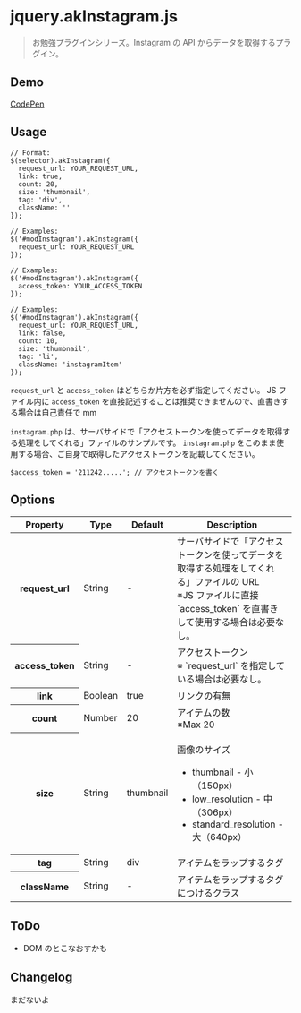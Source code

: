 # jquery.akInstagram.js

> お勉強プラグインシリーズ。Instagram の API からデータを取得するプラグイン。


## Demo

[CodePen](http://codepen.io/akey/pen/GgRRqd)


## Usage

    // Format:
    $(selector).akInstagram({
      request_url: YOUR_REQUEST_URL,
      link: true,
      count: 20,
      size: 'thumbnail',
      tag: 'div',
      className: ''
    });

    // Examples:
    $('#modInstagram').akInstagram({
      request_url: YOUR_REQUEST_URL
    });

    // Examples:
    $('#modInstagram').akInstagram({
      access_token: YOUR_ACCESS_TOKEN
    });

    // Examples:
    $('#modInstagram').akInstagram({
      request_url: YOUR_REQUEST_URL,
      link: false,
      count: 10,
      size: 'thumbnail',
      tag: 'li',
      className: 'instagramItem'
    });

`request_url` と `access_token` はどちらか片方を必ず指定してください。
JS ファイル内に `access_token` を直接記述することは推奨できませんので、直書きする場合は自己責任で mm

`instagram.php` は、サーバサイドで「アクセストークンを使ってデータを取得する処理をしてくれる」ファイルのサンプルです。
`instagram.php` をこのまま使用する場合、ご自身で取得したアクセストークンを記載してください。

    $access_token = '211242.....'; // アクセストークンを書く


## Options

<table>
  <thead>
    <tr>
       <th>Property</th>
       <th>Type</th>
       <th>Default</th>
       <th>Description</th>
     </tr>
  </thead>
  <tbody>
    <tr>
      <th>request_url</th>
      <td>String</td>
      <td>-</td>
      <td>サーバサイドで「アクセストークンを使ってデータを取得する処理をしてくれる」ファイルの URL<br>※JS ファイルに直接 `access_token` を直書きして使用する場合は必要なし。</td>
    </tr>
    <tr>
      <th>access_token</th>
      <td>String</td>
      <td>-</td>
      <td>アクセストークン<br>※ `request_url` を指定している場合は必要なし。</td>
    </tr>
    <tr>
      <th>link</th>
      <td>Boolean</td>
      <td>true</td>
      <td>リンクの有無</td>
    </tr>
    <tr>
      <th>count</th>
      <td>Number</td>
      <td>20</td>
      <td>アイテムの数<br>※Max 20</td>
    </tr>
    <tr>
      <th>size</th>
      <td>String</td>
      <td>thumbnail</td>
      <td>
        <p>画像のサイズ</p>
        <ul>
          <li>thumbnail - 小（150px）</li>
          <li>low_resolution - 中（306px）</li>
          <li>standard_resolution - 大（640px）</li>
        </ul>
      </td>
    </tr>
    <tr>
      <th>tag</th>
      <td>String</td>
      <td>div</td>
      <td>アイテムをラップするタグ</td>
    </tr>
    <tr>
      <th>className</th>
      <td>String</td>
      <td>-</td>
      <td>アイテムをラップするタグにつけるクラス</td>
    </tr>
  </tbody>
</table>


## ToDo

* DOM のとこなおすかも


## Changelog

まだないよ

